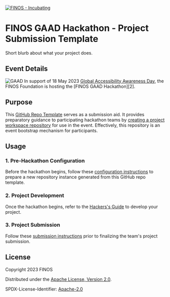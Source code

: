[![FINOS - Incubating](https://cdn.jsdelivr.net/gh/finos/contrib-toolbox@master/images/badge-incubating.svg)](https://finosfoundation.atlassian.net/wiki/display/FINOS/Incubating)

# FINOS GAAD Hackathon -  Project Submission Template

Short blurb about what your project does.

## Event Details
![GAAD](https://accessibility.day/wp-content/uploads/2020/03/Group-461.svg)
In support of 18 May 2023 [Global Accessibility Awareness Day](https://accessibility.day), the FINOS Foundation is hosting the [FINOS GAAD Hackathon][2].

## Purpose
This [GitHub Repo Template][7] serves as a submission aid. It provides preparatory guidance to participating hackathon teams by [creating a project workspace repository][8] for use in the event. Effectively, this repository is an event  bootstrap mechanism for participants.
## Usage
### 1. Pre-Hackathon Configuration
Before the hackathon begins, follow these [configuration instructions](./submission-guides/configuration-instructions.md) to prepare a new repository instance generated from this GitHub repo template.

### 2. Project Development
Once the hackathon begins, refer to the [Hackers's Guide](./HELP.md) to develop your project.

### 3. Project Submission
Follow these [submission instructions](./submission-guides/submission-instructions.md) prior to finalizing the team's project submission.

## License

Copyright 2023 FINOS

Distributed under the [Apache License, Version 2.0](http://www.apache.org/licenses/LICENSE-2.0).

SPDX-License-Identifier: [Apache-2.0](https://spdx.org/licenses/Apache-2.0)




[1]: https://www.finos.org/hosted-events/2023-05-15-gaad-hackathon

[7]: https://docs.github.com/en/free-pro-team@latest/github/creating-cloning-and-archiving-repositories/creating-a-template-repository
[8]: https://docs.github.com/en/free-pro-team@latest/github/creating-cloning-and-archiving-repositories/creating-a-repository-from-a-template
[9]: https://docs.github.com/en/free-pro-team@latest/github/creating-cloning-and-archiving-repositories/cloning-a-repository








